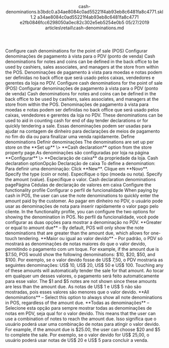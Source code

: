 <?xml version="1.0" encoding="UTF-8"?>
<xliff xmlns:logoport="urn:logoport:xliffeditor:xliff-extras:1.0" xmlns:xsi="http://www.w3.org/2001/XMLSchema-instance" xmlns="urn:oasis:names:tc:xliff:document:1.2" xmlns:xliffext="urn:microsoft:content:schema:xliffextensions" version="1.2" xsi:schemaLocation="urn:oasis:names:tc:xliff:document:1.2 xliff-core-1.2-transitional.xsd">
  <file datatype="xml" source-language="en-US" original="cash-denominations.md" target-language="pt-BR">
    <header>
      <tool tool-company="Microsoft" tool-version="1.0-7889195" tool-name="mdxliff" tool-id="mdxliff"/>
      <xliffext:skl_file_name>cash-denominations.b3bdc0.a34ae8084c0ad55221f4ab93eb8c6481fa8c4771.skl</xliffext:skl_file_name>
      <xliffext:version>1.2</xliffext:version>
      <xliffext:ms.openlocfilehash>a34ae8084c0ad55221f4ab93eb8c6481fa8c4771</xliffext:ms.openlocfilehash>
      <xliffext:ms.sourcegitcommit>e2fb0846fcc6298050a0ec82c302e5eb5254e0b5</xliffext:ms.sourcegitcommit>
      <xliffext:ms.lasthandoff>05/27/2019</xliffext:ms.lasthandoff>
      <xliffext:ms.openlocfilepath>articles\retail\cash-denominations.md</xliffext:ms.openlocfilepath>
    </header>
    <body>
      <group extype="content" id="content">
        <trans-unit xml:space="preserve" translate="yes" id="101" restype="x-metadata">
          <source>Configure cash denominations for the point of sale (POS)</source>
        <target logoport:matchpercent="101" state="translated" state-qualifier="leveraged-tm">Configurar denominações de pagamento à vista para o PDV (ponto de venda)</target></trans-unit>
        <trans-unit xml:space="preserve" translate="yes" id="102" restype="x-metadata">
          <source>Cash denominations for notes and coins can be defined in the back office to be used by cashiers, sales associates, and managers at the store from within the POS.</source>
        <target logoport:matchpercent="101" state="translated" state-qualifier="leveraged-tm">Denominações de pagamento à vista para moedas e notas podem ser definidas no back office que será usado pelos caixas, vendedores e gerentes da loja no PDV.</target></trans-unit>
        <trans-unit xml:space="preserve" translate="yes" id="103">
          <source>Configure cash denominations for the point of sale (POS)</source>
        <target logoport:matchpercent="101" state="translated" state-qualifier="leveraged-tm">Configurar denominações de pagamento à vista para o PDV (ponto de venda)</target></trans-unit>
        <trans-unit xml:space="preserve" translate="yes" id="104">
          <source>Cash denominations for notes and coins can be defined in the back office to be used by cashiers, sales associates, and managers at the store from within the POS.</source>
        <target logoport:matchpercent="101" state="translated" state-qualifier="leveraged-tm">Denominações de pagamento à vista para moedas e notas podem ser definidas no back office que será usado pelos caixas, vendedores e gerentes da loja no PDV.</target></trans-unit>
        <trans-unit xml:space="preserve" translate="yes" id="105">
          <source>These denominations can be used to aid in counting cash for end of day tender declarations or for quickly tendering a sale.</source>
        <target logoport:matchpercent="101" state="translated" state-qualifier="leveraged-tm">Essas denominações podem ser usadas para ajudar na contagem de dinheiro para declarações de meios de pagamento no fim do dia ou para finalizar uma venda rapidamente.</target></trans-unit>
        <trans-unit xml:space="preserve" translate="yes" id="106">
          <source>Define denominations</source>
        <target logoport:matchpercent="101" state="translated" state-qualifier="leveraged-tm">Definir denominações</target></trans-unit>
        <trans-unit xml:space="preserve" translate="yes" id="107">
          <source>The denominations are set up per store on the <bpt id="p1">**</bpt>Set up<ept id="p1">**</ept> <ph id="ph1">\&gt;</ph> <bpt id="p2">**</bpt>Cash declaration<ept id="p2">**</ept> option from the store property page.</source><target logoport:matchpercent="98" state="translated" state-qualifier="fuzzy-match">As denominações são configuradas por loja na página <bpt id="p1">**</bpt>Configurar<ept id="p1">**</ept> <ph id="ph1">\&gt;</ph> <bpt id="p2">**</bpt>Declaração de caixa<ept id="p2">**</ept> da propriedade da loja.</target>
        </trans-unit>
        <trans-unit xml:space="preserve" translate="yes" id="108">
          <source>Cash declaration option</source><target logoport:matchpercent="72" state="translated" state-qualifier="fuzzy-match">Opção Declaração de caixa</target>
        </trans-unit>
        <trans-unit xml:space="preserve" translate="yes" id="109">
          <source>To define a denomination:</source>
        <target logoport:matchpercent="100" state="translated" state-qualifier="leveraged-tm">Para definir uma denominação:</target></trans-unit>
        <trans-unit xml:space="preserve" translate="yes" id="110">
          <source>Click <bpt id="p1">**</bpt>New<ept id="p1">**</ept>.</source>
        <target logoport:matchpercent="100" state="translated" state-qualifier="leveraged-tm">Clique em <bpt id="p1">**</bpt>Novo<ept id="p1">**</ept>.</target></trans-unit>
        <trans-unit xml:space="preserve" translate="yes" id="111">
          <source>Specify the type (coin or note).</source>
        <target logoport:matchpercent="100" state="translated" state-qualifier="leveraged-tm">Especifique o tipo (moeda ou nota).</target></trans-unit>
        <trans-unit xml:space="preserve" translate="yes" id="112">
          <source>Specify the amount (value).</source>
        <target logoport:matchpercent="100" state="translated" state-qualifier="leveraged-tm">Especifique o valor.</target></trans-unit>
        <trans-unit xml:space="preserve" translate="yes" id="113">
          <source>Cash declaration denominations page</source><target logoport:matchpercent="85" state="translated" state-qualifier="fuzzy-match">Página Cédulas de declaração de valores em caixa</target>
        </trans-unit>
        <trans-unit xml:space="preserve" translate="yes" id="114">
          <source>Configure the functionality profile</source>
        <target logoport:matchpercent="100" state="translated" state-qualifier="leveraged-tm">Configurar o perfil de funcionalidade</target></trans-unit>
        <trans-unit xml:space="preserve" translate="yes" id="115">
          <source>When paying by cash in POS, the user can use the note denominations to quickly enter the amount paid by the customer.</source>
        <target logoport:matchpercent="100" state="translated" state-qualifier="leveraged-tm">Ao pagar em dinheiro no PDV, o usuário pode usar as denominações de nota para inserir rapidamente o valor pago pelo cliente.</target></trans-unit>
        <trans-unit xml:space="preserve" translate="yes" id="116">
          <source>In the functionality profile, you can configure the two options for showing the denomination in POS.</source>
        <target logoport:matchpercent="101" state="translated" state-qualifier="leveraged-tm">No perfil da funcionalidade, você pode configurar as duas opções para mostrar a denominação no PDV.</target></trans-unit>
        <trans-unit xml:space="preserve" translate="yes" id="117">
          <source><bpt id="p1">**</bpt>Greater or equal to amount due<ept id="p1">**</ept> – By default, POS will only show the note denominations that are greater than the amount due, which allows for one-touch tendering.</source>
        <target logoport:matchpercent="101" state="translated" state-qualifier="leveraged-tm"><bpt id="p1">**</bpt>Maior ou igual ao valor devido<ept id="p1">**</ept> – Por padrão, o PDV só mostrará as denominações de notas maiores do que o valor devido, permitindo o pagamento com um toque.</target></trans-unit>
        <trans-unit xml:space="preserve" translate="yes" id="118">
          <source>For example, if the amount due is $7.50, POS would show the following denominations: $10, $20, $50, and $100.</source>
        <target logoport:matchpercent="101" state="translated" state-qualifier="leveraged-tm">Por exemplo, se o valor devido fosse de US$ 7,50, o PDV mostraria as seguintes denominações: US$ 10, US$ 20, US$ 50 e US$ 100.</target></trans-unit>
        <trans-unit xml:space="preserve" translate="yes" id="119">
          <source>Touching any of these amounts will automatically tender the sale for that amount.</source>
        <target logoport:matchpercent="101" state="translated" state-qualifier="leveraged-tm">Ao tocar em qualquer um desses valores, o pagamento será feito automaticamente para esse valor.</target></trans-unit>
        <trans-unit xml:space="preserve" translate="yes" id="120">
          <source>The $1 and $5 notes are not shown since these amounts are less than the amount due.</source>
        <target logoport:matchpercent="101" state="translated" state-qualifier="leveraged-tm">As notas de US$ 1 e US$ 5 não são mostradas, pois esses valores são menores que o valor devido.</target></trans-unit>
        <trans-unit xml:space="preserve" translate="yes" id="121">
          <source><bpt id="p1">**</bpt>All denominations<ept id="p1">**</ept> – Select this option to always show all note denominations in POS, regardless of the amount due.</source>
        <target logoport:matchpercent="101" state="translated" state-qualifier="leveraged-tm"><bpt id="p1">**</bpt>Todas as denominações<ept id="p1">**</ept> – Selecione esta opção para sempre mostrar todas as denominações de notas em PDV, seja qual for o valor devido.</target></trans-unit>
        <trans-unit xml:space="preserve" translate="yes" id="122">
          <source>This means that the user can use a combination of notes to reach the amount due.</source>
        <target logoport:matchpercent="101" state="translated" state-qualifier="leveraged-tm">Isso significa que o usuário poderá usar uma combinação de notas para atingir o valor devido.</target></trans-unit>
        <trans-unit xml:space="preserve" translate="yes" id="123">
          <source>For example, if the amount due is $25.00, the user can choose $20 and $5 to complete the sale.</source>
        <target logoport:matchpercent="101" state="translated" state-qualifier="leveraged-tm">Por exemplo, se o valor devido for US$ 25,00, o usuário poderá usar notas de US$ 20 e US$ 5 para concluir a venda.</target></trans-unit>
      </group>
    </body>
  </file>
</xliff>